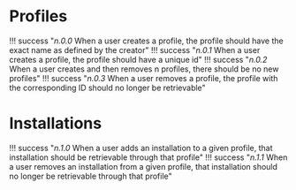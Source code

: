 # Profiles
!!! success "_n.0.0_ When a user creates a profile, the profile should have the exact name as defined by the creator"
!!! success "_n.0.1_ When a user creates a profile, the profile should have a unique id"
!!! success "_n.0.2_ When a user creates and then removes n profiles, there should be no new profiles"
!!! success "_n.0.3_ When a user removes a profile, the profile with the corresponding ID should no longer be retrievable"

# Installations
!!! success "_n.1.0_ When a user adds an installation to a given profile, that installation should be retrievable through that profile"
!!! success "_n.1.1_ When a user removes an installation from a given profile, that installation should no longer be retrievable through that profile"

